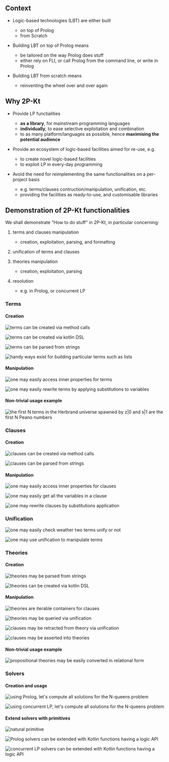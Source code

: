## Context

- Logic-based technologies (LBT) are either built
    * on top of Prolog
    * from Scratch

- Building LBT on top of Prolog means
    * be tailored on the way Prolog does stuff
    * either rely on FLI, or call Prolog from the command line, or write in Prolog

- Building LBT from scratch means
    * reinventing the wheel over and over again

## Why 2P-Kt

- Provide LP functialities
    * __as a library__, for mainstream programming languages
    * __individually__, to ease selective exploitation and combination
    * to as many platform/languages as possible, hence __maximising the potential audience__ 

- Provide an ecosystem of logic-based facilities aimed for re-use, e.g.
    * to create novel logic-based facilities
    * to exploit LP in every-day programming

- Avoid the need for reimplementing the same functionalities on a per-project basis
    * e.g. terms/clauses contruction/manipulation, unification, etc.
    * providing the facilities as ready-to-use, and customisable libraries

## Demonstration of 2P-Kt functionalities

We shall demonstrate "How to do stuff" in 2P-Kt, in particular concerning:
 
1. terms and clauses manipulation
    - creation, exploitation, parsing, and formatting

2. unification of terms and clauses

3. theories manipulation
    - creation, exploitation, parsing

4. resolution
    - e.g. in Prolog, or concurrent LP

### Terms 

#### Creation

![terms can be created via method calls](.img/e1-1.png)

![terms can be created via kotlin DSL](.img/e1-2.png)

![terms can be parsed from strings](.img/e1-3.png)

![handy ways exist for building particular terms such as lists](.img/e1-4.png)

#### Manipulation

![one may easily access inner properties for terms](.img/e1-5.png)

![one may easily rewrite terms by applying substitutions to variables](.img/e1-6.png)

#### Non-trivial usage example

![the first N terms in the Herbrand universe spawned by z|0 and s|1 are the first N Peano numbers](.img/e1-7.png)

### Clauses

#### Creation

![clauses can be created via method calls](.img/es2-1.png)

![clauses can be parsed from strings](.img/es2-2.png)

#### Manipulation

![one may easily access inner properties for clauses](.img/es2-3.png)

![one may easily get all the variables in a clause](.img/es2-4.png)

![one may rewrite clauses by substitutions application](.img/es2-5.png)

### Unification

![one may easily check weather two terms unify or not](.img/es3-1.png)

![one may use unification to manipulate terms](.img/es3-2.png)

### Theories

#### Creation

![theories may be parsed from strings](.img/es4-1.png)

![theories can be created via kotlin DSL](.img/es4-2.png)

#### Manipulation

![theories are iterable containers for clauses](.img/es4-3.png)

![theories may be queried via unification](.img/es4-4.png)

![clauses may be retracted from theory via unification](.img/es4-5.png)

![clauses may be asserted into theories](.img/es4-6.png)

#### Non-trivial usage example

![propositional theories may be easily converted in relational form](.img/es4-7.png)

### Solvers

#### Creation and usage

![using Prolog, let's compute all solutions for the N-queens problem](.img/es5-1.png)

![using concurrent LP, let's compute all solutions for the N-queens problem](.img/es5-2.png)

#### Extend solvers with primitives

![natural primitive](.img/es6-0.png)

![Prolog solvers can be extended with Kotlin functions having a logic API](.img/es6-1.png)

![concurrent LP solvers can be extended with Kotlin functions having a logic API](.img/es6-2.png)
